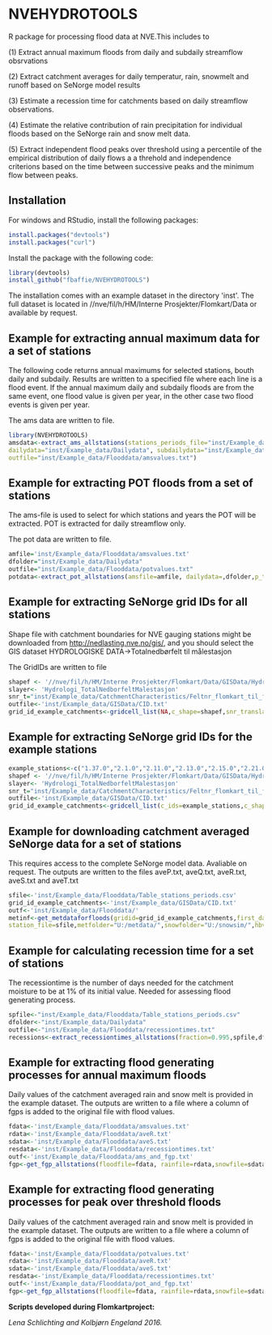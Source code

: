 # NVEHYDROTOOLS

R package for processing flood data at NVE.This includes to 

(1) Extract annual maximum floods from daily and subdaily streamflow obsrvations

(2) Extract catchment averages for daily temperatur, rain, snowmelt and runoff based on SeNorge model results

(3) Estimate a recession time for catchments based on daily streamflow observations. 

(4) Estimate the relative contribution of rain precipitation for individual floods based on the SeNorge rain and snow melt data. 

(5) Extract independent flood peaks over threshold using a percentile of the empirical 
distribution of daily flows a a threhold and independence criterions based on the time between successive peaks
and the minimum flow between peaks.

## Installation

For windows and RStudio, install the following packages:

```R
install.packages("devtools")
install.packages("curl")
```

Install the package with the following code:

```R
library(devtools)
install_github("fbaffie/NVEHYDROTOOLS")
```
The installation comes with an example dataset in the directory 'inst'. The full dataset is 
located in //nve/fil/h/HM/Interne Prosjekter/Flomkart/Data
or available by request.
## Example for extracting annual maximum data for a set of stations

The following code returns annual maximums for selected stations, bouth daily and subdaily. 
Results are written to a specified file where each line is a flood event. If the annual maximum
daily and subdaily floods are from the same event, one flood value is given per year, in the other case
two flood events is given per year.

The ams data are written to file.
```R
library(NVEHYDROTOOLS)
amsdata<-extract_ams_allstations(stations_periods_file="inst/Example_data/Flooddata/Table_stations_periods.csv",
dailydata="inst/Example_data/Dailydata", subdailydata="inst/Example_data/Subdaily",
outfile="inst/Example_data/Flooddata/amsvalues.txt")
```



## Example for extracting POT floods from a set of stations
The ams-file is used to select for which stations and years the POT will be extracted. POT is extracted for daily streamflow only.

The pot data are written to file.
```R
amfile='inst/Example_data/Flooddata/amsvalues.txt'
dfolder="inst/Example_data/Dailydata"
outfile="inst/Example_data/Flooddata/potvalues.txt"
potdata<-extract_pot_allstations(amsfile=amfile, dailydata=,dfolder,p_threshold = 0.98, TSEP = 6,pratio= 2.0/3.0, outfile=outfile)
```

## Example for extracting SeNorge grid IDs for all stations
Shape file with catchment boundaries for NVE gauging stations might be downloaded from
http://nedlasting.nve.no/gis/, and you should select the GIS dataset HYDROLOGISKE DATA->Totalnedbørfelt til målestasjon

The GridIDs are written to file

```R
shapef <- '//nve/fil/h/HM/Interne Prosjekter/Flomkart/Data/GISData/Hydrologi_TotalNedborfeltMalestasjon.shp'
slayer<- 'Hydrologi_TotalNedborfeltMalestasjon'
snr_t="inst/Example_data/CatchmentCharacteristics/Feltnr_flomkart_til_feltnr_GIS.txt"
outfile<-'inst/Example_data/GISData/CID.txt'
grid_id_example_catchments<-gridcell_list(NA,c_shape=shapef,snr_translation=snr_t,c_layer=slayer,outfile=outfile)
```

## Example for extracting SeNorge grid IDs for the example stations

```R
example_stations<-c("1.37.0","2.1.0","2.11.0","2.13.0","2.15.0","2.21.0","2.25.0","2.28.0","2.32.0")
shapef <- '//nve/fil/h/HM/Interne Prosjekter/Flomkart/Data/GISData/Hydrologi_TotalNedborfeltMalestasjon.shp'
slayer<- 'Hydrologi_TotalNedborfeltMalestasjon'
snr_t="inst/Example_data/CatchmentCharacteristics/Feltnr_flomkart_til_feltnr_GIS.txt"
outfile<-'inst/Example_data/GISData/CID.txt'
grid_id_example_catchments<-gridcell_list(c_ids=example_stations,c_shape=shapef,snr_translation=snr_t,c_layer=slayer,outfile=outfile)
```


## Example for downloading catchment averaged SeNorge data for a set of stations
This requires access to the complete SeNorge model data. Avaliable on request.
The outputs are written to the files aveP.txt, aveQ.txt, aveR.txt, aveS.txt and aveT.txt
```R
sfile<-'inst/Example_data/Flooddata/Table_stations_periods.csv'
grid_id_example_catchments<-'inst/Example_data/GISData/CID.txt'
outf<-'inst/Example_data/Flooddata/'
metinf<-get_metdataforfloods(gridid=grid_id_example_catchments,first_day=as.Date("1961/1/1"),last_day=as.Date("1961/01/31"),
station_file=sfile,metfolder="U:/metdata/",snowfolder="U:/snowsim/",hbvfolder="Z:/gwbsim/",outfolder=outf)
```

## Example for calculating recession time for a set of stations
The recessiontime is the number of days needed for the catchment moisture to be at 1% of its initial value. Needed for assessing 
flood generating process.
```R
spfile<-"inst/Example_data/Flooddata/Table_stations_periods.csv"
dfolder<-"inst/Example_data/Dailydata"
outfile<-"inst/Example_data/Flooddata/recessiontimes.txt"
recessions<-extract_recessiontimes_allstations(fraction=0.995,spfile,dfolder,outfile)
```


## Example for extracting flood generating processes for annual maximum floods
Daily values of the catchment averaged rain and snow melt is provided in the example dataset.
The outputs are written to a file where a column of fgps is added to the original file with flood values.

```R
fdata<-'inst/Example_data/Flooddata/amsvalues.txt'
rdata<-'inst/Example_data/Flooddata/aveR.txt'
sdata<-'inst/Example_data/Flooddata/aveS.txt'
resdata<-'inst/Example_data/Flooddata/recessiontimes.txt'
outf<-'inst/Example_data/Flooddata/ams_and_fgp.txt'
fgp<-get_fgp_allstations(floodfile=fdata, rainfile=rdata,snowfile=sdata,recessionfile=resdata,outfile=outf,cfgp=4)
```

## Example for extracting flood generating processes for peak over threshold floods
Daily values of the catchment averaged rain and snow melt is provided in the example dataset.
The outputs are written to a file where a column of fgps is added to the original file with flood values.

```R
fdata<-'inst/Example_data/Flooddata/potvalues.txt'
rdata<-'inst/Example_data/Flooddata/aveR.txt'
sdata<-'inst/Example_data/Flooddata/aveS.txt'
resdata<-'inst/Example_data/Flooddata/recessiontimes.txt'
outf<-'inst/Example_data/Flooddata/pot_and_fgp.txt'
fgp<-get_fgp_allstations(floodfile=fdata, rainfile=rdata,snowfile=sdata,recessionfile=resdata,outfile=outf,cfgp=4)
```


**Scripts developed during Flomkartproject:**


*Lena Schlichting and Kolbjørn Engeland 2016.*

